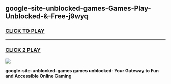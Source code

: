 
## google-site-unblocked-games-Games-Play-Unblocked-&-Free-j9wyq
<h3>
<a href="https://premium76.site?title=google-site-unblocked-games&ref=24A">CLICK TO PLAY</a></h3>
<hr>

<h3>
<a href="https://premium76.site?title=google-site-unblocked-games&ref=24A">CLICK 2 PLAY</a>
  
</h3>

<a href="https://premium76.site?title=google-site-unblocked-games&ref=24A"><img src="https://clearcache.store/games.png"></a>


**google-site-unblocked-games games unblocked: Your Gateway to Fun and Accessible Online Gaming**
